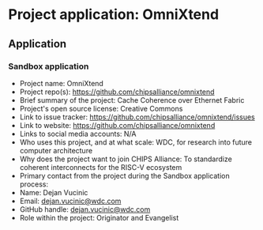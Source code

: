 # Project application: OmniXtend

## Application

### Sandbox application

* Project name: OmniXtend
* Project repo(s): https://github.com/chipsalliance/omnixtend
* Brief summary of the project: Cache Coherence over Ethernet Fabric
* Project's open source license: Creative Commons
* Link to issue tracker: https://github.com/chipsalliance/omnixtend/issues
* Link to website: https://github.com/chipsalliance/omnixtend
* Links to social media accounts: N/A
* Who uses this project, and at what scale: WDC, for research into future computer architecture
* Why does the project want to join CHIPS Alliance: To standardize coherent interconnects for the RISC-V ecosystem
* Primary contact from the project during the Sandbox application process:
 * Name: Dejan Vucinic
 * Email: dejan.vucinic@wdc.com
 * GitHub handle: dejan.vucinic@wdc.com
 * Role within the project: Originator and Evangelist
